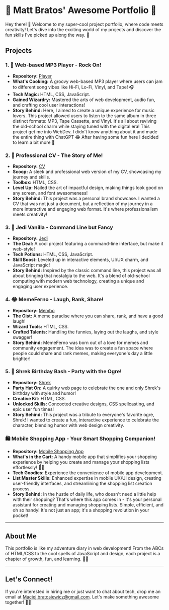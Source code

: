 # 🚀 Matt Bratos' Awesome Portfolio 🌟

Hey there! 👋 Welcome to my super-cool project portfolio, where code meets creativity! Let's dive into the exciting world of my projects and discover the fun skills I've picked up along the way. 🌈

## Projects

### 1. 🎵 Web-based MP3 Player - Rock On!
- **Repository:** [Player](https://github.com/mattbratos/portfolio/tree/main/player)
- **What's Cooking:** A groovy web-based MP3 player where users can jam to different song vibes like Hi-Fi, Lo-Fi, Vinyl, and Tape! 🎧
- **Tech Magic:** HTML, CSS, JavaScript.
- **Gained Wizardry:** Mastered the arts of web development, audio fun, and crafting cool user interactions!
- **Story Behind:** Here, I aimed to create a unique experience for music lovers. This project allowed users to listen to the same album in three distinct formats: MP3, Tape Cassette, and Vinyl. It's all about reviving the old-school charm while staying tuned with the digital era! This project get me into WebDev. I didn't know anything about it and made the entire thing with ChatGPT 😂 After having some fun here I decided to learn a bit more 🚀

### 2. 💼 Professional CV - The Story of Me!
- **Repository:** [CV](https://github.com/mattbratos/portfolio/tree/main/cv)
- **Scoop:** A sleek and professional web version of my CV, showcasing my journey and skills.
- **Toolbox:** HTML, CSS.
- **Level Up:** Nailed the art of impactful design, making things look good on any screen, and font awesomeness!
- **Story Behind:** This project was a personal brand showcase. I wanted a CV that was not just a document, but a reflection of my journey in a more interactive and engaging web format. It's where professionalism meets creativity!

### 3. 🌌 Jedi Vanilla - Command Line but Fancy
- **Repository:** [Jedi](https://github.com/mattbratos/portfolio/tree/main/jedi)
- **The Deal:** A cool project featuring a command-line interface, but make it web-style!
- **Tech Potions:** HTML, CSS, JavaScript.
- **Skill Boost:** Leveled up in interactive elements, UI/UX charm, and JavaScript magic!
- **Story Behind:** Inspired by the classic command line, this project was all about bringing that nostalgia to the web. It's a blend of old-school computing with modern web technology, creating a unique and engaging user experience.

### 4. 😂 MemeFerno - Laugh, Rank, Share!
- **Repository:** [Membo](https://github.com/mattbratos/portfolio/tree/main/membo)
- **The Gist:** A meme paradise where you can share, rank, and have a good laugh!
- **Wizard Tools:** HTML, CSS.
- **Crafted Talents:** Handling the funnies, laying out the laughs, and style swagger!
- **Story Behind:** MemeFerno was born out of a love for memes and community engagement. The idea was to create a fun space where people could share and rank memes, making everyone's day a little brighter!

### 5. 🎉 Shrek Birthday Bash - Party with the Ogre!
- **Repository:** [Shrek](https://github.com/mattbratos/portfolio/tree/main/shrek)
- **Party Hat On:** A quirky web page to celebrate the one and only Shrek's birthday with style and humor!
- **Creative Kit:** HTML, CSS.
- **Unlocked Skills:** Concocted creative designs, CSS spellcasting, and epic user fun times!
- **Story Behind:** This project was a tribute to everyone's favorite ogre, Shrek! I wanted to create a fun, interactive experience to celebrate the character, blending humor with web design creativity.

### 🛍️ Mobile Shopping App - Your Smart Shopping Companion!
- **Repository:** [Mobile Shopping App](https://github.com/mattbratos/portfolio/tree/main/mobile-shopping-app)
- **What's in the Cart:** A handy mobile app that simplifies your shopping experience by helping you create and manage your shopping lists effortlessly! 📝🛒
- **Tech Goodies:** Experience the convenience of mobile app development.
- **List Master Skills:** Enhanced expertise in mobile UX/UI design, creating user-friendly interfaces, and streamlining the shopping list creation process.
- **Story Behind:** In the hustle of daily life, who doesn't need a little help with their shopping? That's where this app comes in - it's your personal assistant for creating and managing shopping lists. Simple, efficient, and oh so handy! It's not just an app; it's a shopping revolution in your pocket!


---


## About Me
This portfolio is like my adventure diary in web development! From the ABCs of HTML/CSS to the cool spells of JavaScript and design, each project is a chapter of growth, fun, and learning. 🌱🎉

---

## Let's Connect!
If you're interested in hiring me or just want to chat about tech, drop me an email at [Maciej.bratosiewicz@gmail.com](mailto:Maciej.bratosiewicz@gmail.com). Let's make something awesome together! 🚀🤝
